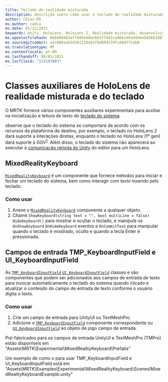 ```yaml
---
title: Teclado de realidade misturada
description: descrição sobre como usar o teclado de realidade misturada
author: CDiaz-MS
ms.author: cadia
ms.date: 01/12/2021
keywords: Unity, HoloLens, HoloLens 2, Realidade misturada, desenvolvimento, MRTK,
ms.openlocfilehash: 068d88483eff8db5466c6b5ff0d2ca8bbc0b5dddee549bb3d87c82fa740bc8fe
ms.sourcegitcommit: a1c086aa83d381129e62f9d8942f0fc889ffcab0
ms.translationtype: MT
ms.contentlocale: pt-BR
ms.lasthandoff: 08/05/2021
ms.locfileid: "115197003"
---
```

# <a name="mixed-reality-and-hololens-keyboard-helper-classes"></a>Classes auxiliares de HoloLens de realidade misturada e do teclado

O MRTK fornece vários componentes auxiliares experimentais para auxiliar na inicialização e leitura de texto do [teclado do sistema](../ux-building-blocks/system-keyboard.md).

observe que o teclado do sistema se comportará de acordo com os recursos da plataforma de destino, por exemplo, o teclado no HoloLens 2 dará suporte a interações diretas, enquanto o teclado no HoloLens (1º gen) dará suporte a GGV<sup>[1](/windows/mixed-reality/gaze)</sup>. Além disso, o teclado do sistema não aparecerá ao executar a [comunicação remota do Unity](../tools/holographic-remoting.md) do editor para um HoloLens.

## <a name="mixedrealitykeyboard"></a>MixedRealityKeyboard

[`MixedRealityKeyboard`](xref:Microsoft.MixedReality.Toolkit.Experimental.UI.MixedRealityKeyboard) é um componente que fornece métodos para iniciar e fechar um teclado do sistema, bem como interagir com texto inserido pelo teclado.  

### <a name="how-to-use"></a>Como usar

1. Anexe o [`MixedRealityKeyboard`](xref:Microsoft.MixedReality.Toolkit.Experimental.UI.MixedRealityKeyboard) componente a qualquer objeto.
2. Chame `ShowKeyboard(string text = "", bool multiLine = false)` `HideKeyboard()` para mostrar e ocultar o teclado, e manipule os `OnShowKeyboard` `OnHideKeyboard` eventos e `OnCommitText` para manipular quando o teclado é mostrado, oculto e quando a tecla Enter é pressionada.

## <a name="input-fields-tmp_keyboardinputfield-and-ui_keyboardinputfield"></a>Campos de entrada TMP_KeyboardInputField e UI_KeyboardInputField

As [`TMP_KeyboardInputField`](xref:Microsoft.MixedReality.Toolkit.Experimental.UI.TMP_KeyboardInputField) [`UI_KeyboardInputField`](xref:Microsoft.MixedReality.Toolkit.Experimental.UI.UI_KeyboardInputField) classes e são componentes que podem ser adicionados aos campos de entrada de texto para invocar automaticamente o teclado do sistema quando clicado e atualizar o conteúdo do campo de entrada de texto conforme o usuário digita o texto.

### <a name="how-to-use"></a>Como usar

1. Crie um campo de entrada para UnityUI ou TextMeshPro.
2. Adicione o [`TMP_KeyboardInputField`](xref:Microsoft.MixedReality.Toolkit.Experimental.UI.TMP_KeyboardInputField) componente correspondente ou [`UI_KeyboardInputField`](xref:Microsoft.MixedReality.Toolkit.Experimental.UI.UI_KeyboardInputField) ao objeto de jogo campo de entrada.

Pré-fabricados para os campos de entrada UnityUI e TextMeshPro (TMPro) estão disponíveis em "Assets\MRTK\Experimental\MixedRealityKeyboard\Prefabs"

Um exemplo de como o para usar TMP_KeyboardInputField e UI_KeyboardInputField está em "Assets\MRTK\Examples\Experimental\MixedRealityKeyboard\Scenes\MixedRealityKeyboardExample.unity"